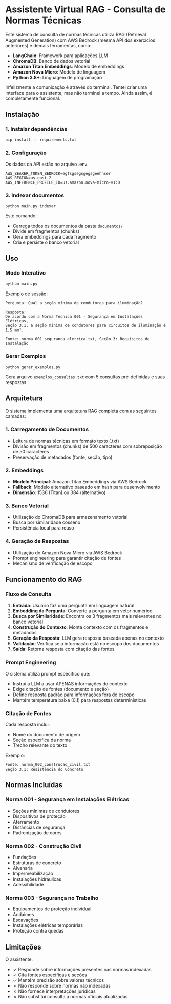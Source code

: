 # Assistente Virtual RAG - Consulta de Normas Técnicas

Este sistema de consulta de normas técnicas utiliza RAG (Retrieval Augmented Generation) com AWS Bedrock (mesma API dos exercícios anteriores) e demais ferramentas, como:

- **LangChain**: Framework para aplicações LLM
- **ChromaDB**: Banco de dados vetorial
- **Amazon Titan Embeddings**: Modelo de embeddings
- **Amazon Nova Micro**: Modelo de linguagem
- **Python 3.8+**: Linguagem de programação

Infelizmente a comunicação é através do terminal. Tentei criar uma interface para o assistente, mas não terminei a tempo. Ainda assim, é completamente funcional.


## Instalação

### 1. Instalar dependências

```bash
pip install -r requirements.txt
```

### 2. Configuração

Os dados da API estão no arquivo .env

```
AWS_BEARER_TOKEN_BEDROCK=egfsgsegsgegsgeehhser
AWS_REGION=us-east-2
AWS_INFERENCE_PROFILE_ID=us.amazon.nova-micro-v1:0
```

### 3. Indexar documentos

```bash
python main.py indexar
```

Este comando:
- Carrega todos os documentos da pasta `documentos/`
- Divide em fragmentos (chunks)
- Gera embeddings para cada fragmento
- Cria e persiste o banco vetorial

## Uso

### Modo Interativo

```bash
python main.py
```

Exemplo de sessão:

```
Pergunta: Qual a seção mínima de condutores para iluminação?

Resposta:
De acordo com a Norma Técnica 001 - Segurança em Instalações Elétricas,
Seção 3.1, a seção mínima de condutores para circuitos de iluminação é
1,5 mm².

Fonte: norma_001_seguranca_eletrica.txt, Seção 3: Requisitos de Instalação
```

### Gerar Exemplos

```bash
python gerar_exemplos.py
```

Gera arquivo `exemplos_consultas.txt` com 5 consultas pré-definidas e suas respostas.


## Arquitetura

O sistema implementa uma arquitetura RAG completa com as seguintes camadas:

### 1. Carregamento de Documentos
- Leitura de normas técnicas em formato texto (.txt)
- Divisão em fragmentos (chunks) de 500 caracteres com sobreposição de 50 caracteres
- Preservação de metadados (fonte, seção, tipo)

### 2. Embeddings
- **Modelo Principal**: Amazon Titan Embeddings via AWS Bedrock
- **Fallback**: Modelo alternativo baseado em hash para desenvolvimento
- **Dimensão**: 1536 (Titan) ou 384 (alternativo)

### 3. Banco Vetorial
- Utilização do ChromaDB para armazenamento vetorial
- Busca por similaridade cosseno
- Persistência local para reuso

### 4. Geração de Respostas
- Utilização do Amazon Nova Micro via AWS Bedrock
- Prompt engineering para garantir citação de fontes
- Mecanismo de verificação de escopo


## Funcionamento do RAG

### Fluxo de Consulta

1. **Entrada**: Usuário faz uma pergunta em linguagem natural
2. **Embedding da Pergunta**: Converte a pergunta em vetor numérico
3. **Busca por Similaridade**: Encontra os 3 fragmentos mais relevantes no banco vetorial
4. **Construção do Contexto**: Monta contexto com os fragmentos e metadados
5. **Geração da Resposta**: LLM gera resposta baseada apenas no contexto
6. **Validação**: Verifica se a informação está no escopo dos documentos
7. **Saída**: Retorna resposta com citação das fontes

### Prompt Engineering

O sistema utiliza prompt específico que:
- Instrui a LLM a usar APENAS informações do contexto
- Exige citação de fontes (documento e seção)
- Define resposta padrão para informações fora do escopo
- Mantém temperatura baixa (0.1) para respostas determinísticas

### Citação de Fontes

Cada resposta inclui:
- Nome do documento de origem
- Seção específica da norma
- Trecho relevante do texto

Exemplo:
```
Fonte: norma_002_construcao_civil.txt
Seção 3.1: Resistência do Concreto
```

## Normas Incluídas

### Norma 001 - Segurança em Instalações Elétricas
- Seções mínimas de condutores
- Dispositivos de proteção
- Aterramento
- Distâncias de segurança
- Padronização de cores

### Norma 002 - Construção Civil
- Fundações
- Estruturas de concreto
- Alvenaria
- Impermeabilização
- Instalações hidráulicas
- Acessibilidade

### Norma 003 - Segurança no Trabalho
- Equipamentos de proteção individual
- Andaimes
- Escavações
- Instalações elétricas temporárias
- Proteção contra quedas

## Limitações

O assistente:
- ✓ Responde sobre informações presentes nas normas indexadas
- ✓ Cita fontes específicas e seções
- ✓ Mantém precisão sobre valores técnicos
- ✗ Não responde sobre normas não indexadas
- ✗ Não fornece interpretações jurídicas
- ✗ Não substitui consulta a normas oficiais atualizadas

